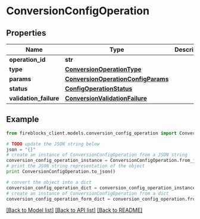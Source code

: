 # ConversionConfigOperation


## Properties

Name | Type | Description | Notes
------------ | ------------- | ------------- | -------------
**operation_id** | **str** |  | 
**type** | [**ConversionOperationType**](ConversionOperationType.md) |  | 
**params** | [**ConversionOperationConfigParams**](ConversionOperationConfigParams.md) |  | 
**status** | [**ConfigOperationStatus**](ConfigOperationStatus.md) |  | 
**validation_failure** | [**ConversionValidationFailure**](ConversionValidationFailure.md) |  | [optional] 

## Example

```python
from fireblocks_client.models.conversion_config_operation import ConversionConfigOperation

# TODO update the JSON string below
json = "{}"
# create an instance of ConversionConfigOperation from a JSON string
conversion_config_operation_instance = ConversionConfigOperation.from_json(json)
# print the JSON string representation of the object
print ConversionConfigOperation.to_json()

# convert the object into a dict
conversion_config_operation_dict = conversion_config_operation_instance.to_dict()
# create an instance of ConversionConfigOperation from a dict
conversion_config_operation_form_dict = conversion_config_operation.from_dict(conversion_config_operation_dict)
```
[[Back to Model list]](../README.md#documentation-for-models) [[Back to API list]](../README.md#documentation-for-api-endpoints) [[Back to README]](../README.md)



